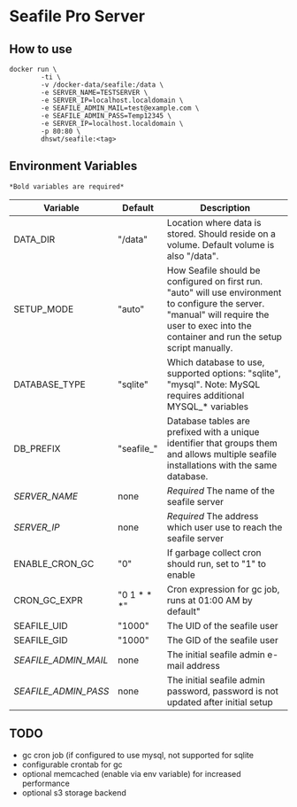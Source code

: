 # Seafile Pro Server

## How to use

```
docker run \
		-ti \
		-v /docker-data/seafile:/data \
		-e SERVER_NAME=TESTSERVER \
		-e SERVER_IP=localhost.localdomain \
		-e SEAFILE_ADMIN_MAIL=test@example.com \
		-e SEAFILE_ADMIN_PASS=Temp12345 \
		-e SERVER_IP=localhost.localdomain \
		-p 80:80 \
		dhswt/seafile:<tag>
```

## Environment Variables
`*Bold variables are required*`

| Variable | Default | Description |
| --- | --- | --- |
| DATA_DIR | "/data" | Location where data is stored. Should reside on a volume. Default volume is also "/data". |
| SETUP_MODE | "auto" | How Seafile should be configured on first run. "auto" will use environment to configure the server. "manual" will require the user to exec into the container and run the setup script manually. |
| DATABASE_TYPE | "sqlite" | Which database to use, supported options: "sqlite", "mysql". Note: MySQL requires additional MYSQL_* variables |
| DB_PREFIX | "seafile_" | Database tables are prefixed with a unique identifier that groups them and allows multiple seafile installations with the same database. |
| *SERVER_NAME* | none | *Required* The name of the seafile server |
| *SERVER_IP* | none | *Required* The address which user use to reach the seafile server |
| ENABLE_CRON_GC | "0" | If garbage collect cron should run, set to "1" to enable |
| CRON_GC_EXPR | "0 1 * * *" | Cron expression for gc job, runs at 01:00 AM by default"
| SEAFILE_UID | "1000" | The UID of the seafile user |
| SEAFILE_GID | "1000" | The GID of the seafile user |
| *SEAFILE_ADMIN_MAIL* | none | The initial seafile admin e-mail address |
| *SEAFILE_ADMIN_PASS* | none | The initial seafile admin password, password is not updated after initial setup |

## TODO
- gc cron job (if configured to use mysql, not supported for sqlite
- configurable crontab for gc
- optional memcached (enable via env variable) for increased performance
- optional s3 storage backend